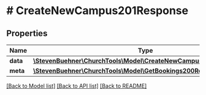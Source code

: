 # # CreateNewCampus201Response

## Properties

Name | Type | Description | Notes
------------ | ------------- | ------------- | -------------
**data** | [**\StevenBuehner\ChurchTools\Model\CreateNewCampus201ResponseData**](CreateNewCampus201ResponseData.md) |  | [optional]
**meta** | [**\StevenBuehner\ChurchTools\Model\GetBookings200ResponseMeta**](GetBookings200ResponseMeta.md) |  | [optional]

[[Back to Model list]](../../README.md#models) [[Back to API list]](../../README.md#endpoints) [[Back to README]](../../README.md)
